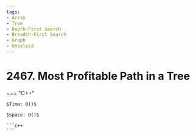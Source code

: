 ```yaml
---
tags:
- Array
- Tree
- Depth-First Search
- Breadth-First Search
- Graph
- Unsolved
---
```



# 2467. Most Profitable Path in a Tree

=== "C++"

    $Time: O()$

    $Space: O()$

    ```c++
    ```